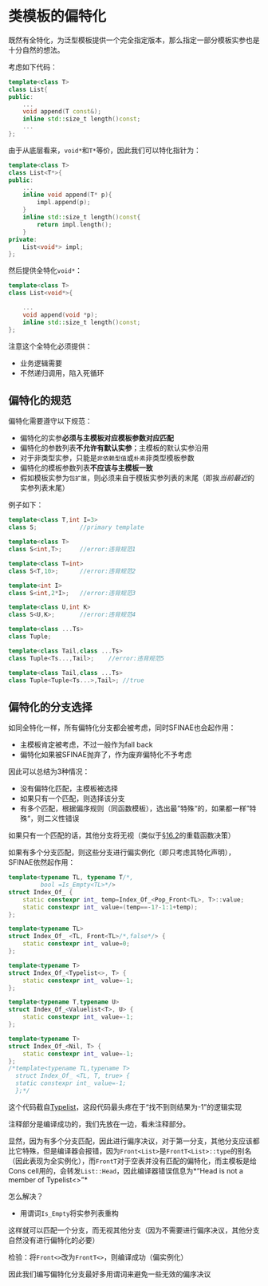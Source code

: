 # 类模板的偏特化

既然有全特化，为泛型模板提供一个完全指定版本，那么指定一部分模板实参也是十分自然的想法。

考虑如下代码：

```cpp
template<class T>
class List{
public:
    ...
    void append(T const&);
    inline std::size_t length()const;
    ...
};
```

由于从底层看来，`void*`和`T*`等价，因此我们可以特化指针为：

```cpp
template<class T>
class List<T*>{
public:
    ...
    inline void append(T* p){
		impl.append(p);
    }
    inline std::size_t length()const{
        return impl.length();
    }
private:
	List<void*> impl;
};
```

然后提供全特化`void*`：

```cpp
template<class T>
class List<void*>{

    ...
    void append(void *p);
    inline std::size_t length()const;
};
```

注意这个全特化必须提供：

* 业务逻辑需要
* 不然递归调用，陷入死循环

## 偏特化的规范

偏特化需要遵守以下规范：

* 偏特化的实参**必须与主模板对应模板参数对应匹配**
* 偏特化的参数列表**不允许有默认实参**；主模板的默认实参沿用
* 对于非类型实参，只能是`非依赖型值`或`朴素`非类型模板参数
* 偏特化的模板参数列表**不应该与主模板一致**
* 假如模板实参为`包扩展`，则必须来自于模板实参列表的末尾（即挨*当前最近*的实参列表末尾）

例子如下：

```cpp
template<class T,int I=3>
class S;			//primary template

template<class T>
class S<int,T>;		//error:违背规范1

template<class T=int>
class S<T,10>;		//error:违背规范2

template<int I>
class S<int,2*I>;	//error:违背规范3

template<class U,int K>
class S<U,K>;		//error:违背规范4

template<class ...Ts>
class Tuple;

template<class Tail,class ...Ts>
class Tuple<Ts...,Tail>;	//error:违背规范5

template<class Tail,class ...Ts>
class Tuple<Tuple<Ts...>,Tail>;	//true
```

## 偏特化的分支选择

如同全特化一样，所有偏特化分支都会被考虑，同时SFINAE也会起作用：

* 主模板肯定被考虑，不过一般作为fall back
* 偏特化如果被SFINAE抛弃了，作为废弃偏特化不予考虑

因此可以总结为3种情况：

* 没有偏特化匹配，主模板被选择
* 如果只有一个匹配，则选择该分支
* 有多个匹配，根据偏序规则（同函数模板），选出最”特殊“的，如果都一样”特殊“，则二义性错误



如果只有一个匹配的话，其他分支将无视（类似于[§16.2](https://github.com/Conzxy/CppTemplates_2nd/blob/main/ch16/16.2%20Overloading%20Function%20Templates.md)的重载函数决策）

如果有多个分支匹配，则这些分支进行偏实例化（即只考虑其特化声明），SFINAE依然起作用：

```cpp
template<typename TL, typename T/*,
		 bool =Is_Empty<TL>*/>
struct Index_Of_ {
    static constexpr int_ temp=Index_Of_<Pop_Front<TL>, T>::value;
    static constexpr int_ value=(temp==-1?-1:1+temp);
};

template<typename TL>
struct Index_Of_ <TL, Front<TL>/*,false*/> {
    static constexpr int_ value=0;
};

template<typename T>
struct Index_Of_<Typelist<>, T> {
    static constexpr int_ value=-1;
};

template<typename T,typename U>
struct Index_Of_<Valuelist<T>, U> {
    static constexpr int_ value=-1;
};

template<typename T>
struct Index_Of_<Nil, T> {
    static constexpr int_ value=-1;
};
/*template<typename TL,typename T>
  struct Index_Of_ <TL, T, true> {
  static constexpr int_ value=-1;
  };*/
```

这个代码截自[Typelist](https://github.com/Conzxy/TinySTL/blob/master/Detail/type_list.h#L35)，这段代码最头疼在于“找不到则结果为-1”的逻辑实现

注释部分是编译成功的，我们先放在一边，看未注释部分。

显然，因为有多个分支匹配，因此进行偏序决议，对于第一分支，其他分支应该都比它特殊，但是编译器会报错，因为`Front<List>`是`FrontT<List>::type`的别名（因此表现为全实例化），而`FrontT`对于空表并没有匹配的偏特化，而主模板是给Cons cell用的，会转发`List::Head`，因此编译器错误信息为*“Head is not a member of Typelist<>”*

怎么解决？

* 用谓词`Is_Empty`将实参列表重构

这样就可以匹配一个分支，而无视其他分支（因为不需要进行偏序决议，其他分支自然没有进行偏特化的必要）



检验：将`Front<>`改为`FrontT<>`，则编译成功（偏实例化）

因此我们编写偏特化分支最好多用谓词来避免一些无效的偏序决议